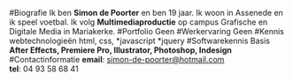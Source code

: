 #Biografie
Ik ben **Simon de Poorter** en ben 19 jaar. Ik woon in Assenede en ik speel voetbal. Ik volg **Multimediaproductie** op campus Grafische en Digitale Media in Mariakerke.
#Portfolio
Geen
#Werkervaring
Geen
#Kennis webtechnologieën
html, css, *javascript
              *jquery
#Softwarekennis
Basis **After Effects, Premiere Pro, Illustrator, Photoshop, Indesign**
#Contactinformatie
**email**: simon-de-poorter@hotmail.com <br>
**tel**: 04 93 58 68 41

